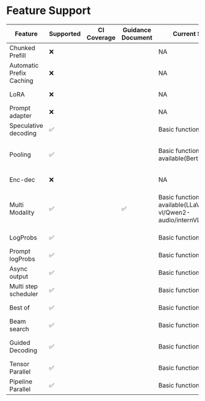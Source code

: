 # Feature Support

|           Feature        | Supported | CI Coverage | Guidance Document |     Current Status        |    Next Step       |
|--------------------------|-----------|-------------|-------------------|---------------------------|--------------------|
| Chunked Prefill          |     ❌    |             |                   |          NA               | Plan in 2025.03.30 |
| Automatic Prefix Caching |     ❌    |             |                   |          NA               | Plan in 2025.03.30 |
|          LoRA            |     ❌    |             |                   |          NA               | Plan in 2025.06.30 |
|      Prompt adapter      |     ❌    |             |                   |          NA               | Plan in 2025.06.30 |
|    Speculative decoding  |     ✅    |             |                   | Basic functions available |   Need fully test  |
|        Pooling           |     ✅    |             |                   | Basic functions available(Bert) | Need fully test and add more models support|
|        Enc-dec           |     ❌    |             |                   |          NA               | Plan in 2025.06.30|
|      Multi Modality      |     ✅    |             |         ✅        | Basic functions available(LLaVA/Qwen2-vl/Qwen2-audio/internVL)| Improve performance, and add more models support |
|        LogProbs          |     ✅    |             |                   | Basic functions available |   Need fully test  |
|     Prompt logProbs      |     ✅    |             |                   | Basic functions available |   Need fully test  |
|       Async output       |     ✅    |             |                   | Basic functions available |   Need fully test  |
|   Multi step scheduler   |     ✅    |             |                   | Basic functions available |   Need fully test  |
|          Best of         |     ✅    |             |                   | Basic functions available |   Need fully test  |
|        Beam search       |     ✅    |             |                   | Basic functions available |   Need fully test  |
|      Guided Decoding     |     ✅    |             |                   | Basic functions available | Find more details at the [<u>issue</u>](https://github.com/vllm-project/vllm-ascend/issues/177) |
|      Tensor Parallel     |     ✅    |             |                   | Basic functions available |   Need fully test  |
|     Pipeline Parallel    |     ✅    |             |                   | Basic functions available |   Need fully test  |
